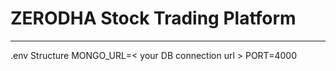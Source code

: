 # ZERODHA Stock Trading Platform

---

.env Structure
MONGO_URL=< your DB connection url >
PORT=4000
